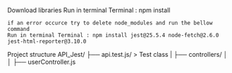 Download libraries 
    Run in terminal Terminal : npm install

    if an error occurce try to delete node_modules and run the bellow command
    Run in terminal Terminal : npm install jest@25.5.4 node-fetch@2.6.0 jest-html-reporter@3.10.0

Project structure 
API_Jest/
├── api.test.js/      > Test class
|   ├── controllers/
│   │   ├── userController.js
